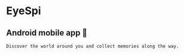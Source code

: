 # EyeSpi

## **Android** mobile app :calling:
```
Discover the world around you and collect memories along the way.
```

